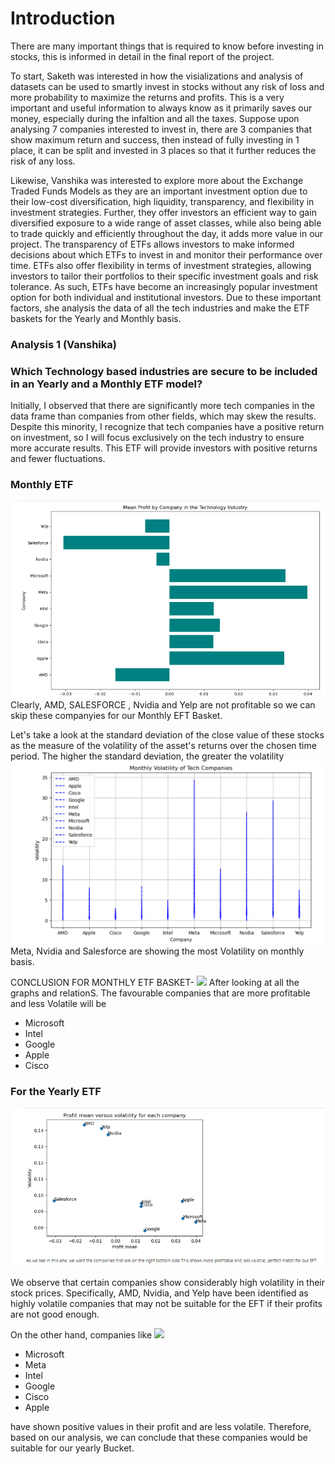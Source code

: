 # Introduction 

There are many important things that is required to know before investing in stocks, this is informed in detail in the final report of the project. 

To start, Saketh was interested in how the visializations and analysis of datasets can be used to smartly invest in stocks without any risk of loss and more probability to maximize the returns and profits. This is a very important and useful information to always know as it primarily saves our money, especially during the infaltion and all the taxes. Suppose upon analysing 7 companies interested to invest in, there are 3 companies that show maximum return and success, then instead of fully investing in 1 place, it can be split and invested in 3 places so that it further reduces the risk of any loss.  

Likewise, Vanshika was interested to explore more about the Exchange Traded Funds  Models as they are an important investment option due to their low-cost diversification, high liquidity, transparency, and flexibility in investment strategies. Further, they offer investors an efficient way to gain diversified exposure to a wide range of asset classes, while also being able to trade quickly and efficiently throughout the day, it adds more value in our project. The transparency of ETFs allows investors to make informed decisions about which ETFs to invest in and monitor their performance over time. ETFs also offer flexibility in terms of investment strategies, allowing investors to tailor their portfolios to their specific investment goals and risk tolerance. As such, ETFs have become an increasingly popular investment option for both individual and institutional investors. Due to these important factors, she analysis the data of all the tech industries and make the ETF baskets for the Yearly and Monthly basis.




### Analysis 1 (Vanshika)

### Which Technology based industries are secure to be included in an Yearly and a Monthly ETF model?

Initially, I observed that there are significantly more tech companies in the data frame than companies from other fields, which may skew the results. Despite this minority, I recognize that tech companies have a positive return on investment, 
so I will focus exclusively on the tech industry to ensure more accurate results. This ETF will provide investors with positive returns and fewer fluctuations. 
### Monthly ETF
![Monthly Profit](images/Screenshot%202023-04-10%20201927.png)
Clearly, AMD, SALESFORCE , Nvidia and Yelp are not profitable so we can skip these companyies for our Monthly EFT Basket.

Let's take a look at the  standard deviation of the close value of these stocks as the measure of the volatility of the asset's returns over the chosen time period. The higher the standard deviation, the greater the volatility
![Monthly Volatility](images/A1a.png)
Meta, Nvidia and Salesforce are showing the most Volatility on monthly basis. 

CONCLUSION FOR MONTHLY ETF BASKET-
![](https://tse4.mm.bing.net/th?id=OIP.0IkVQ7FUR0vFqbYE-PNYFgHaE8&pid=Api&P=0)
After looking at all the graphs and relationS. The favourable companies that are more profitable and less Volatile will be

- Microsoft
- Intel
- Google
- Apple
- Cisco


### For the Yearly ETF

![Alt text](images/Screenshot%202023-04-10%20201950.png)

We observe that certain companies show considerably high volatility in their stock prices. Specifically, AMD, Nvidia, and Yelp have been identified as highly volatile companies that may not be suitable for the EFT if their profits are not good enough.

On the other hand, companies like 
![](https://tse4.mm.bing.net/th?id=OIP.UmM-ZlsC_G3p6usKR95i0QHaEK&pid=Api&P=0)
- Microsoft
- Meta
- Intel
- Google
- Cisco
- Apple

have shown positive values in their profit and are less volatile. Therefore, based on our analysis, we can conclude that these companies would be suitable for our yearly Bucket.








